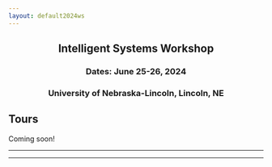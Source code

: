 ```yaml
---
layout: default2024ws
---
```


<h2 align="center">Intelligent Systems Workshop</h2>
<h3 align="center">Dates: June 25-26, 2024</h3>
<h3 align="center">University of Nebraska-Lincoln, Lincoln, NE</h3>

## Tours

Coming soon!

<!--
We will be touring the following 3 research labs in the ?? building on Day ?? (about ??-?? mins each):
* ?? Lab ([??](??)),
* ?? Observatory ([??](??)),
* ?? ([??](??)). 

We will also tour other classroom, teaching labs, other research facilities and spaces in the ?? building ([??](??)). 

The tours will start at ?? pm ?? ?? (after lunch) in the ?? Lobby and will wrap up no later than ?? pm. We will have multiple tour groups of ??-?? people.
-->

* * *
* * *

<!-- --end-of-page-- -->
